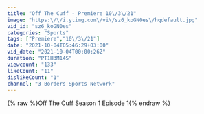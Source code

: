 ```yaml
---
title: "Off The Cuff - Premiere 10\/3\/21"
image: "https:\/\/i.ytimg.com\/vi\/sz6_koGN0es\/hqdefault.jpg"
vid_id: "sz6_koGN0es"
categories: "Sports"
tags: ["Premiere","10\/3\/21"]
date: "2021-10-04T05:46:29+03:00"
vid_date: "2021-10-04T00:00:26Z"
duration: "PT1H3M14S"
viewcount: "133"
likeCount: "11"
dislikeCount: "1"
channel: "3 Borders Sports Network"
---
```

{% raw %}Off The Cuff Season 1 Episode 1{% endraw %}
